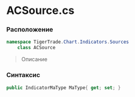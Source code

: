 
# ACSource.cs
### Расположение
```csharp
namespace TigerTrade.Chart.Indicators.Sources  
    class ACSource
```

> Описание

### Синтаксис
```csharp
public IndicatorMaType MaType{ get; set; }
```
